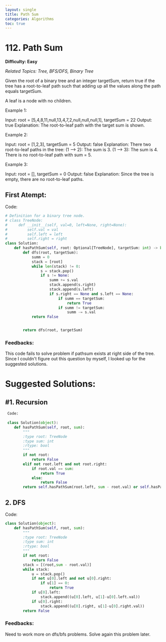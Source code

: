 ```yaml
---
layout: single
title: Path Sum
categories: Algorithms
toc: true
---
```


# 112. Path Sum

**Difficulty: Easy**

*Related Topics: Tree, BFS/DFS, Binary Tree*

Given the root of a binary tree and an integer targetSum, return true if the tree has a root-to-leaf path such that adding up all the values along the path equals targetSum.

A leaf is a node with no children.

Example 1:

Input: root = [5,4,8,11,null,13,4,7,2,null,null,null,1], targetSum = 22
Output: true
Explanation: The root-to-leaf path with the target sum is shown.

Example 2:

Input: root = [1,2,3], targetSum = 5
Output: false
Explanation: There two root-to-leaf paths in the tree:
(1 --> 2): The sum is 3.
(1 --> 3): The sum is 4.
There is no root-to-leaf path with sum = 5.

Example 3:

Input: root = [], targetSum = 0
Output: false
Explanation: Since the tree is empty, there are no root-to-leaf paths.

## First Atempt:

Code:
```python
# Definition for a binary tree node.
# class TreeNode:
#     def __init__(self, val=0, left=None, right=None):
#         self.val = val
#         self.left = left
#         self.right = right
class Solution:
    def hasPathSum(self, root: Optional[TreeNode], targetSum: int) -> bool:
        def dfs(root, targetSum):
            summ = 0
            stack = [root]
            while len(stack) != 0:
                s = stack.pop()
                if s != None:
                    summ += s.val
                    stack.append(s.right)
                    stack.append(s.left)
                    if s.right == None and s.left == None:
                        if summ == targetSum:
                            return True
                        if summ != targetSum:
                            summ -= s.val
            return False


        return dfs(root, targetSum)
```        
### Feedbacks:
This code fails to solve problem if pathsum exists at right side of the tree. Since I couldn't figure out this question by myself, I 
looked up for the suggested solutions.
 
# Suggested Solutions: 
 
## #1. Recursion
```python
 Code:
 
 class Solution(object):
    def hasPathSum(self, root, sum):
        """
        :type root: TreeNode
        :type sum: int
        :rtype: bool
        """
        if not root:
            return False
        elif not root.left and not root.right:
            if root.val == sum:
                return True
            else:
                return False
        return self.hasPathSum(root.left, sum - root.val) or self.hasPathSum(root.right, sum - root.val)
```       
## 2. DFS

Code:
```python
class Solution(object):
    def hasPathSum(self, root, sum):
        """
        :type root: TreeNode
        :type sum: int
        :rtype: bool
        """
        if not root:
            return False
        stack = [(root,sum - root.val)]
        while stack:
            u = stack.pop()
            if not u[0].left and not u[0].right:
                if u[1] == 0:
                    return True
            if u[0].left:
                stack.append((u[0].left, u[1]-u[0].left.val))
            if u[0].right:
                stack.append((u[0].right, u[1]-u[0].right.val))
        return False
```
### Feedbacks:
Need to work more on dfs/bfs problems. Solve again this problem later.